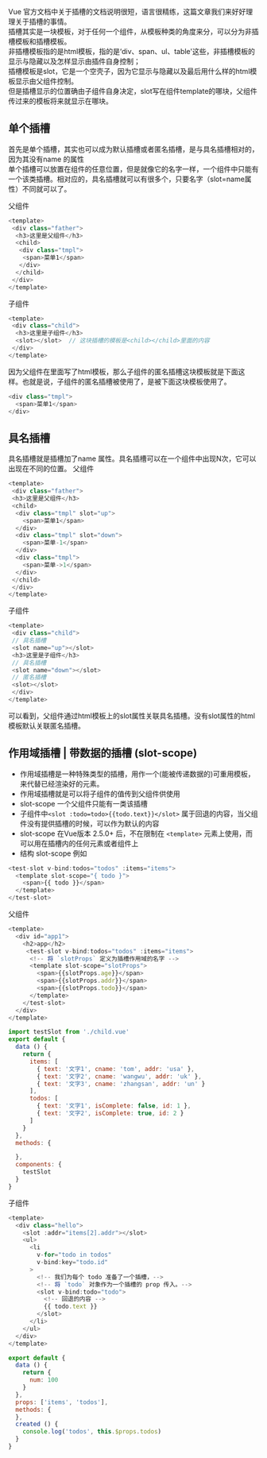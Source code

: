 Vue 官方文档中关于插槽的文档说明很短，语言很精练，这篇文章我们来好好理理关于插槽的事情。<br/>
插槽其实是一块模板，对于任何一个组件，从模板种类的角度来分，可以分为非插槽模板和插槽模板。<br/>
非插槽模板指的是html模板，指的是‘div、span、ul、table'这些，非插槽模板的显示与隐藏以及怎样显示由插件自身控制；<br/>
插槽模板是slot，它是一个空壳子，因为它显示与隐藏以及最后用什么样的html模板显示由父组件控制。<br/>
但是插槽显示的位置确由子组件自身决定，slot写在组件template的哪块，父组件传过来的模板将来就显示在哪块。

## 单个插槽
首先是单个插槽，其实也可以成为默认插槽或者匿名插槽，是与具名插槽相对的，因为其没有name 的属性<br/>
单个插槽可以放置在组件的任意位置，但是就像它的名字一样，一个组件中只能有一个该类插槽。相对应的，具名插槽就可以有很多个，只要名字（slot=name属性）不同就可以了。

父组件
```js
<template>
 <div class="father">
  <h3>这里是父组件</h3>
  <child>
   <div class="tmpl">
    <span>菜单1</span>
   </div>
  </child>
 </div>
</template>
```
子组件

```js
<template>
 <div class="child">
  <h3>这里是子组件</h3>
  <slot></slot>  // 这块插槽的模板是<child></child>里面的内容
 </div>
</template>
```

因为父组件在<child></child>里面写了html模板，那么子组件的匿名插槽这块模板就是下面这样。也就是说，子组件的匿名插槽被使用了，是被下面这块模板使用了。

```js
<div class="tmpl">
  <span>菜单1</span>
</div>

```
## 具名插槽
具名插槽就是插槽加了name 属性。具名插槽可以在一个组件中出现N次，它可以出现在不同的位置。
父组件
```js
<template>
 <div class="father">
 <h3>这里是父组件</h3>
 <child>
  <div class="tmpl" slot="up">
    <span>菜单1</span>
  </div>
  <div class="tmpl" slot="down">
    <span>菜单-1</span>
  </div>
  <div class="tmpl">
    <span>菜单->1</span>
  </div>
 </child>
 </div>
</template>
```
子组件
```js
<template>
 <div class="child">
 // 具名插槽
 <slot name="up"></slot>
 <h3>这里是子组件</h3>
 // 具名插槽
 <slot name="down"></slot>
 // 匿名插槽
 <slot></slot>
 </div>
</template>
```

可以看到，父组件通过html模板上的slot属性关联具名插槽。没有slot属性的html模板默认关联匿名插槽。

## 作用域插槽 | 带数据的插槽 (slot-scope)
- 作用域插槽是一种特殊类型的插槽，用作一个(能被传递数据的)可重用模板，来代替已经渲染好的元素。
- 作用域插槽就是可以将子组件的值传到父组件供使用
- slot-scope 一个父组件只能有一类该插槽
-  子组件中`<slot :todo=todo>{{todo.text}}</slot>` 属于回退的内容，当父组件没有提供插槽的时候，可以作为默认的内容
- slot-scope 在Vue版本 2.5.0+ 后，不在限制在 `<template>` 元素上使用，而可以用在插槽内的任何元素或者组件上
- 结构 slot-scope 例如

```js
<test-slot v-bind:todos="todos" :items="items">
  <template slot-scope="{ todo }">
    <span>{{ todo }}</span>
  </template>
</test-slot>
```

父组件

```js
<template>
  <div id="app1">
    <h2>app</h2>
     <test-slot v-bind:todos="todos" :items="items">
      <!-- 将 `slotProps` 定义为插槽作用域的名字 -->
      <template slot-scope="slotProps">
        <span>{{slotProps.age}}</span>
        <span>{{slotProps.addr}}</span>
        <span>{{slotProps.todo}}</span>
      </template>
    </test-slot>
  </div>
</template>

import testSlot from './child.vue'
export default {
  data () {
    return {
      items: [
        { text: '文字1', cname: 'tom', addr: 'usa' },
        { text: '文字2', cname: 'wangwu', addr: 'uk' },
        { text: '文字3', cname: 'zhangsan', addr: 'un' }
      ],
      todos: [
        { text: '文字1', isComplete: false, id: 1 },
        { text: '文字2', isComplete: true, id: 2 }
      ]
    }
  },
  methods: {

  },
  components: {
    testSlot
  }
}
```
子组件
```js
<template>
  <div class="hello">
    <slot :addr="items[2].addr"></slot>
    <ul>
      <li
        v-for="todo in todos"
        v-bind:key="todo.id"
      >
        <!-- 我们为每个 todo 准备了一个插槽，-->
        <!-- 将 `todo` 对象作为一个插槽的 prop 传入。-->
        <slot v-bind:todo="todo">
          <!-- 回退的内容 -->
          {{ todo.text }}
        </slot>
      </li>
    </ul>
  </div>
</template>

export default {
  data () {
    return {
      num: 100
    }
  },
  props: ['items', 'todos'],
  methods: {
  },
  created () {
    console.log('todos', this.$props.todos)
  }
}
```

